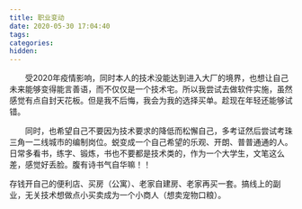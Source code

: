 ```yaml
---
title: 职业变动
date: 2020-05-30 17:04:40
tags:
categories:
hidden:
---
```


&emsp;&emsp;受2020年疫情影响，同时本人的技术没能达到进入大厂的境界，也想让自己未来能够变得能言善语，而不仅仅是一个技术宅。所以我尝试去做软件实施，虽然感觉有点自封天花板。但是我不后悔，我会为我的选择买单。趁现在年轻还能够试错。

&emsp;&emsp;同时，也希望自己不要因为技术要求的降低而松懈自己，多考证然后尝试考珠三角一二线城市的编制岗位。蜕变成一个自己希望的乐观、开朗、普普通通的人。日常多看书，练字、锻炼，书也不要都是技术类的，作为一个大学生，文笔这么差，感觉好丢脸。腹有诗书气自华嘛！！

存钱开自己的便利店、买房（公寓）、老家自建房、老家再买一套。搞线上的副业，无关技术想做点小买卖成为一个小商人（想卖宠物口粮）。